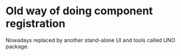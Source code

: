 # Old way of doing component registration

Nowadays replaced by another stand-alone UI and tools called UNO package.

